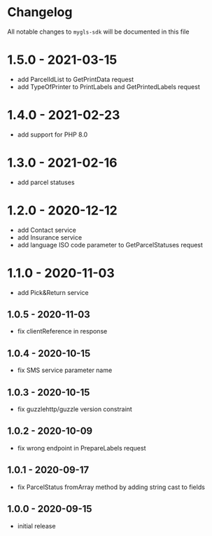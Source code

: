 # Changelog

All notable changes to `mygls-sdk` will be documented in this file

# 1.5.0 - 2021-03-15

- add ParcelIdList to GetPrintData request
- add TypeOfPrinter to PrintLabels and GetPrintedLabels request

# 1.4.0 - 2021-02-23

- add support for PHP 8.0

# 1.3.0 - 2021-02-16

- add parcel statuses

# 1.2.0 - 2020-12-12

- add Contact service
- add Insurance service
- add language ISO code parameter to GetParcelStatuses request

# 1.1.0 - 2020-11-03

- add Pick&Return service

## 1.0.5 - 2020-11-03

- fix clientReference in response

## 1.0.4 - 2020-10-15

- fix SMS service parameter name

## 1.0.3 - 2020-10-15

- fix guzzlehttp/guzzle version constraint

## 1.0.2 - 2020-10-09

- fix wrong endpoint in PrepareLabels request

## 1.0.1 - 2020-09-17

- fix ParcelStatus fromArray method by adding string cast to fields

## 1.0.0 - 2020-09-15

- initial release